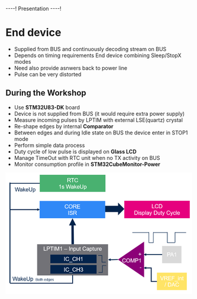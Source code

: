 ----!
Presentation
----!
# End device

- Supplied from BUS and continuously decoding stream on BUS
- Depends on timing requirements End device combining Sleep/StopX modes
- Need also provide asnwers back to power line
- Pulse can be very distorted
  
## During the Workshop

- Use **STM32U83-DK** board
- Device is not supplied from BUS (it would require extra power supply)
- Measure incoming pulses by LPTIM with external LSE(quartz) crystal
- Re-shape edges by internal **Comparator**
- Between edges and during Idle state on BUS the device enter in STOP1 mode
- Perform simple data process
- Duty cycle of low pulse is displayed on **Glass LCD**
- Manage TimeOut with RTC unit when no TX activity on BUS
- Monitor consumption profile in **STM32CubeMonitor-Power**

![image](./img/EndDevice.png)
